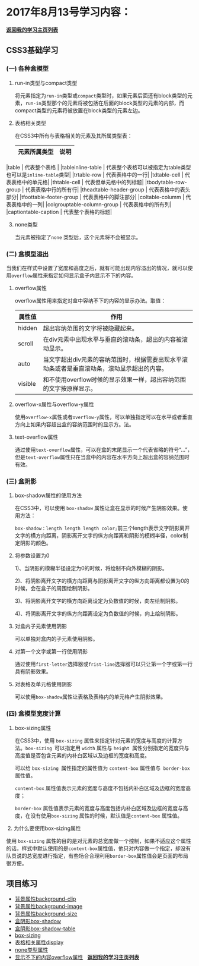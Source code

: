 # 2017年8月13号学习内容：

**[返回我的学习主页列表](https://super456.github.io/study-html-css-2017/)**

## CSS3基础学习

### (一) 各种盒模型

1. run-in类型与compact类型

   将元素指定为`run-in`类型或`compact`类型时，如果元素后面还有block类型的元素，`run-in`类型那个的元素将被包括在后面的block类型的元素的内部，而compact类型的元素将被放置在block类型的元素左边。
 

2. 表格相关类型

   在CSS3中所有与表格相关的元素及其所属类型表：

   |  元素所属类型   |   说明   |
   |---------------|-----------|
|table | 代表整个表格 |
|tableinline-table  | 代表整个表格可以被指定为table类型也可以是`inline-table`类型|
|trtable-row  | 代表表格中的一行|
|tdtable-cell  | 代表表格中的单元格|
|thtable-cell |  代表但单元格中的列标题|
|tbodytable-row-group | 代表表格中行的所有行|
|theadtable-header-group | 代表表格中的表头部分|
|tfoottable-footer-group | 代表表格中的脚注部分|
|coltable-columm |  代表表格中的一列|
|colgrouptable-column-group |  代表表格中的所有列|
|captiontable-caption  | 代表整个表格的标题|


3. none类型

   当元素被指定了`none` 类型后，这个元素将不会被显示。


### (二) 盒模型溢出

当我们在样式中设置了宽度和高度之后，就有可能出现内容溢出的情况，就可以使用`overflow`属性来指定如何显示盒子内显示不下的内容。


1. overflow属性

   overflow属性用来指定对盒中容纳不下的内容的显示办法。取值：
   
   |   属性值   |   作用   |
   |-----------|----------|
   |hidden | 超出容纳范围的文字将被隐藏起来。|
   |scroll | 在div元素中出现水平与垂直的滚动条，超出的内容被滚动显示。|
   |auto  | 当文字超出div元素的容纳范围时，根据需要出现水平滚动条或者是垂直滚动条，滚动显示超出的内容。|
   |visible | 和不使用overflow时候的显示效果一样，超出容纳范围的文字按原样显示。|


2. overflow-x属性与overflow-y属性

   使用`overflow-x`属性或者`overflow-y`属性，可以单独指定可以在水平或者垂直方向上如果内容超出盒的容纳范围时的显示方。法。


3. text-overflow属性 

   通过使用`text-overflow`属性，可以在盒的末尾显示一个代表省略的符号“...”，但是`text-overflow`属性只在当盒中的内容在水平方向上超出盒的容纳范围时有效。

### (三) 盒阴影

1. box-shadow属性的使用方法

   在CSS3中，可以使用 `box-shadow` 属性让盒在显示的时候产生阴影效果。使用方法：
   
   `box-shadow：length length length color;`前三个length表示文字阴影离开文字的横方向距离，阴影离开文字的纵方向距离和阴影的模糊半径，color制定阴影的颜色。


2. 将参数设置为0

   1)、当阴影的模糊半径设定为0的时候，将绘制不向外模糊的阴影。

   2)、将阴影离开文字的横方向距离与阴影离开文字的纵方向距离都设置为0的时候，会在盒子的周围绘制阴影。

   3)、将阴影离开文字的横方向距离设定为负数值的时候，向左绘制阴影。

   4)、将阴影离开文字的纵方向距离设定为负数值的时候，向上绘制阴影。




3. 对盒内子元素使用阴影

   可以单独对盒内的子元素使用阴影。 


4. 对第一个文字或第一行使用阴影

   通过使用`first-letter`选择器或`frist-line`选择器可以只让第一个字或第一行具有阴影效果。


5. 对表格及单元格使用阴影

   可以使用`box-shadow`属性让表格及表格内的单元格产生阴影效果。

### (四) 盒模型宽度计算

1. box-sizing属性

   在CSS3中，使用 `box-sizing` 属性来指定针对元素的宽度与高度的计算方法。`box-sizing `可以指定用 `width` 属性与 `height `属性分别指定的宽度只与高度值是否包含元素的内补白区域以及边框的宽度和高度。

   可以给 `box-sizing `属性指定的属性值为 `content-box` 属性值与` border-box` 属性值。

   `content-box` 属性值表示元素的宽度与高度不包括内补白区域及边框的宽度高度；

   `border-box`  属性值表示元素的宽度与高度包括内补白区域及边框的宽度与高度，在没有使用`box-sizing` 属性的时候，默认值是`content-box` 属性值。


 2. 为什么要使用box-sizing属性

   使用 `box-sizing` 属性的目的是对元素的总宽度做一个控制，如果不适应这个属性的话，样式中默认使用的是`content-box`属性值，他只对内容做一个指定，却没有队员说的总宽度进行指定，有些场合合理利用`border-box`属性值会是页面的布局很方便。

## 项目练习
- [背景属性background-clip][78]
- [背景属性background-image][79]
- [背景属性background-size][80]
- [盒阴影box-shadow][81]
- [盒阴影box-shadow-table][82]
- [box-sizing][83]
- [表格相关属性display][84]
- [none类型属性][85]
- [显示不下的内容overflow属性][86]
 
**[返回我的学习主页列表](https://super456.github.io/study-html-css-2017/)**


[78]: https://super456.github.io/study-html-css-2017/0813/background-clip.html
[79]: https://super456.github.io/study-html-css-2017/0813/background-image.html
[80]: https://super456.github.io/study-html-css-2017/0813/background-size.html
[81]: https://super456.github.io/study-html-css-2017/0813/box-shadow.html
[82]: https://super456.github.io/study-html-css-2017/0813/box-shadow-table.html
[83]: https://super456.github.io/study-html-css-2017/0813/box-sizing.html
[84]: https://super456.github.io/study-html-css-2017/0813/display-table.html
[85]: https://super456.github.io/study-html-css-2017/0813/none.html
[86]: https://super456.github.io/study-html-css-2017/0813/overflow.html
